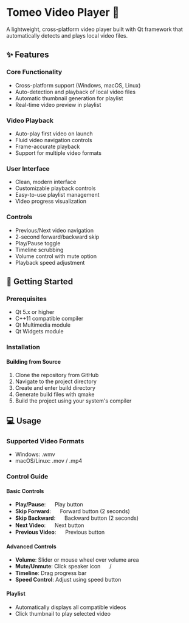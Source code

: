 # Tomeo Video Player 🎥

A lightweight, cross-platform video player built with Qt framework that automatically detects and plays local video files.

## ✨ Features

### Core Functionality
- Cross-platform support (Windows, macOS, Linux)
- Auto-detection and playback of local video files
- Automatic thumbnail generation for playlist
- Real-time video preview in playlist

### Video Playback
- Auto-play first video on launch
- Fluid video navigation controls
- Frame-accurate playback
- Support for multiple video formats

### User Interface
- Clean, modern interface
- Customizable playback controls
- Easy-to-use playlist management 
- Video progress visualization

### Controls
- Previous/Next video navigation
- 2-second forward/backward skip
- Play/Pause toggle
- Timeline scrubbing
- Volume control with mute option
- Playback speed adjustment

## 🚀 Getting Started

### Prerequisites
- Qt 5.x or higher
- C++11 compatible compiler
- Qt Multimedia module
- Qt Widgets module

### Installation

#### Building from Source

1. Clone the repository from GitHub
2. Navigate to the project directory
3. Create and enter build directory
4. Generate build files with qmake
5. Build the project using your system's compiler

## 💻 Usage

### Supported Video Formats
- Windows: .wmv
- macOS/Linux: .mov / .mp4

### Control Guide

#### Basic Controls
- **Play/Pause**: <img src="icons/play.svg" alt="play icon" width="16" height="16" style="vertical-align: middle;"> Play button 
- **Skip Forward**: <img src="icons/fast-forward.svg" alt="play icon" width="16" height="16" style="vertical-align: middle;"> Forward button (2 seconds)
- **Skip Backward**: <img src="icons/rewind.svg" alt="play icon" width="16" height="16" style="vertical-align: middle;"> Backward button (2 seconds)
- **Next Video**: <img src="icons/next.svg" alt="play icon" width="16" height="16" style="vertical-align: middle;"> Next button
- **Previous Video**: <img src="icons/previous.svg" alt="play icon" width="16" height="16" style="vertical-align: middle;"> Previous button

#### Advanced Controls
- **Volume**:  Slider or mouse wheel over volume area 
- **Mute/Unmute**:  Click speaker icon <img src="icons/volume.svg" alt="play icon" width="16" height="16" style="vertical-align: middle;"> / <img src="icons/mute.svg" alt="play icon" width="16" height="16" style="vertical-align: middle;">
- **Timeline**: Drag progress bar
- **Speed Control**: Adjust using speed button

#### Playlist
- Automatically displays all compatible videos
- Click thumbnail to play selected video

